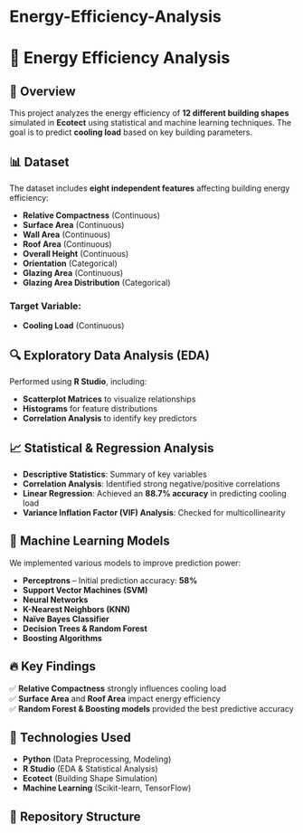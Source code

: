 # Energy-Efficiency-Analysis
# 🏡 Energy Efficiency Analysis  

## 📌 Overview  
This project analyzes the energy efficiency of **12 different building shapes** simulated in **Ecotect** using statistical and machine learning techniques. The goal is to predict **cooling load** based on key building parameters.  

## 📊 Dataset  
The dataset includes **eight independent features** affecting building energy efficiency:  
- **Relative Compactness** (Continuous)  
- **Surface Area** (Continuous)  
- **Wall Area** (Continuous)  
- **Roof Area** (Continuous)  
- **Overall Height** (Continuous)  
- **Orientation** (Categorical)  
- **Glazing Area** (Continuous)  
- **Glazing Area Distribution** (Categorical)  

### **Target Variable:**  
- **Cooling Load** (Continuous)  

## 🔍 Exploratory Data Analysis (EDA)  
Performed using **R Studio**, including:  
- **Scatterplot Matrices** to visualize relationships  
- **Histograms** for feature distributions  
- **Correlation Analysis** to identify key predictors  

## 📈 Statistical & Regression Analysis  
- **Descriptive Statistics**: Summary of key variables  
- **Correlation Analysis**: Identified strong negative/positive correlations  
- **Linear Regression**: Achieved an **88.7% accuracy** in predicting cooling load  
- **Variance Inflation Factor (VIF) Analysis**: Checked for multicollinearity  

## 🤖 Machine Learning Models  
We implemented various models to improve prediction power:  
- **Perceptrons** – Initial prediction accuracy: **58%**  
- **Support Vector Machines (SVM)**  
- **Neural Networks**  
- **K-Nearest Neighbors (KNN)**  
- **Naïve Bayes Classifier**  
- **Decision Trees & Random Forest**  
- **Boosting Algorithms**  

## 🔥 Key Findings  
✅ **Relative Compactness** strongly influences cooling load  
✅ **Surface Area** and **Roof Area** impact energy efficiency  
✅ **Random Forest & Boosting models** provided the best predictive accuracy  

## 🚀 Technologies Used  
- **Python** (Data Preprocessing, Modeling)  
- **R Studio** (EDA & Statistical Analysis)  
- **Ecotect** (Building Shape Simulation)  
- **Machine Learning** (Scikit-learn, TensorFlow)  

## 📁 Repository Structure  
